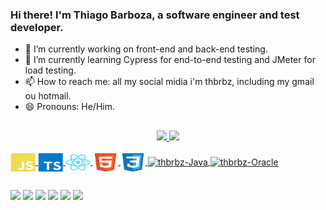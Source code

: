 ### Hi there! I'm Thiago Barboza, a software engineer and test developer.

  - 🔭 I’m currently working on front-end and back-end testing.
  - 🌱 I’m currently learning Cypress for end-to-end testing and JMeter for load testing.
  - 📫 How to reach me: all my social midia i'm thbrbz, including my gmail ou hotmail.
  - 😄 Pronouns: He/Him.

##

  <div align="center">
    <a href="https://github.com/thbrbz">
    <img height="200em" src="https://github-readme-stats.vercel.app/api?username=thbrbz&show_icons=true&theme=tokyonight&include_all_commits=true&count_private=true"/>
    <img height="200em" src="https://github-readme-stats.vercel.app/api/top-langs/?username=thbrbz&layout=compact&langs_count=16&theme=tokyonight"/>
  </div>
  <div style="display: inline_block"><br>
    <img align="center" alt="thbrbz-Js" height="30" width="40" src="https://raw.githubusercontent.com/devicons/devicon/master/icons/javascript/javascript-plain.svg">
    <img align="center" alt="thbrbz-Ts" height="30" width="40" src="https://raw.githubusercontent.com/devicons/devicon/master/icons/typescript/typescript-plain.svg">
    <img align="center" alt="thbrbz-React" height="30" width="40" src="https://raw.githubusercontent.com/devicons/devicon/master/icons/react/react-original.svg">
    <img align="center" alt="thbrbz-HTML" height="30" width="40" src="https://raw.githubusercontent.com/devicons/devicon/master/icons/html5/html5-original.svg">
    <img align="center" alt="thbrbz-CSS" height="30" width="40" src="https://raw.githubusercontent.com/devicons/devicon/master/icons/css3/css3-original.svg">
    <img align="center" alt="thbrbz-Java" height="35" width="45" src="https://cdn.jsdelivr.net/gh/devicons/devicon/icons/java/java-original-wordmark.svg" />
    <img align="center" alt="thbrbz-Oracle" height="35" width="45" src="https://cdn.jsdelivr.net/gh/devicons/devicon/icons/oracle/oracle-original.svg" />
  </div>

 ##

  <div> 
    <a href="https://instagram.com/thbrbz" target="_blank"><img src="https://img.shields.io/badge/-Instagram-%23E4405F?style=for-the-badge&logo=instagram&logoColor=white" target="_blank"></a>
    <a href="https://www.twitter.com/in/thbrbz" target="_blank"><img src="https://img.shields.io/badge/-twitter-%230077B5?style=for-the-badge&logo=twitter&logoColor=white" target="_blank"></a> 
    <a href="https://www.twitch.tv/thbrbz" target="_blank"><img src="https://img.shields.io/badge/Twitch-9146FF?style=for-the-badge&logo=twitch&logoColor=white" target="_blank"></a>
   <a href="https://discord.gg/thbrbz" target="_blank"><img src="https://img.shields.io/badge/Discord-7289DA?style=for-the-badge&logo=discord&logoColor=white" target="_blank"></a> 
   <a href = "mailto:thbrbz@gmail.com"><img src="https://img.shields.io/badge/-Gmail-%23333?style=for-the-badge&logo=gmail&logoColor=white" target="_blank"></a>
   <a href="https://www.linkedin.com/in/thbrbz" target="_blank"><img src="https://img.shields.io/badge/-LinkedIn-%230077B5?style=for-the-badge&logo=linkedin&logoColor=white" target="_blank"></a>
</div>
